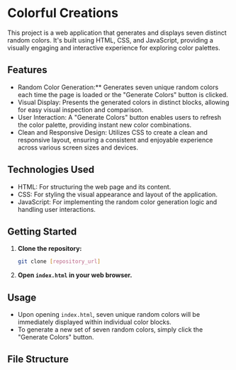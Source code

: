 # Colorful Creations

This project is a web application that generates and displays seven distinct random colors. It's built using HTML, CSS, and JavaScript, providing a visually engaging and interactive experience for exploring color palettes.

## Features

* Random Color Generation:** Generates seven unique random colors each time the page is loaded or the "Generate Colors" button is clicked.
* Visual Display: Presents the generated colors in distinct blocks, allowing for easy visual inspection and comparison.
* User Interaction: A "Generate Colors" button enables users to refresh the color palette, providing instant new color combinations.
* Clean and Responsive Design: Utilizes CSS to create a clean and responsive layout, ensuring a consistent and enjoyable experience across various screen sizes and devices.

## Technologies Used

* HTML: For structuring the web page and its content.
* CSS: For styling the visual appearance and layout of the application.
* JavaScript: For implementing the random color generation logic and handling user interactions.

## Getting Started

1.  **Clone the repository:**
    ```bash
    git clone [repository_url]
    ```
2.  **Open `index.html` in your web browser.**

## Usage

* Upon opening `index.html`, seven unique random colors will be immediately displayed within individual color blocks.
* To generate a new set of seven random colors, simply click the "Generate Colors" button.

## File Structure
